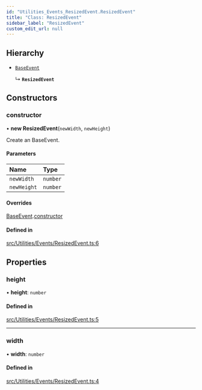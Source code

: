 ```yaml
---
id: "Utilities_Events_ResizedEvent.ResizedEvent"
title: "Class: ResizedEvent"
sidebar_label: "ResizedEvent"
custom_edit_url: null
---
```




## Hierarchy

- [`BaseEvent`](../Utilities_BaseEvent.BaseEvent)

  ↳ **`ResizedEvent`**

## Constructors

### constructor

• **new ResizedEvent**(`newWidth`, `newHeight`)

Create an BaseEvent.

#### Parameters

| Name | Type |
| :------ | :------ |
| `newWidth` | `number` |
| `newHeight` | `number` |

#### Overrides

[BaseEvent](../Utilities_BaseEvent.BaseEvent).[constructor](../Utilities_BaseEvent.BaseEvent#constructor)

#### Defined in

[src/Utilities/Events/ResizedEvent.ts:6](https://github.com/ZeaInc/zea-engine/blob/1fac85723/src/Utilities/Events/ResizedEvent.ts#L6)

## Properties

### height

• **height**: `number`

#### Defined in

[src/Utilities/Events/ResizedEvent.ts:5](https://github.com/ZeaInc/zea-engine/blob/1fac85723/src/Utilities/Events/ResizedEvent.ts#L5)

___

### width

• **width**: `number`

#### Defined in

[src/Utilities/Events/ResizedEvent.ts:4](https://github.com/ZeaInc/zea-engine/blob/1fac85723/src/Utilities/Events/ResizedEvent.ts#L4)

